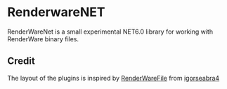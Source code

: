 # RenderwareNET

RenderWareNet is a small experimental NET6.0 library for working with RenderWare binary files.


## Credit
The layout of the plugins is inspired by [RenderWareFile](https://github.com/igorseabra4/RenderWareFile) from [igorseabra4](https://github.com/igorseabra4)
